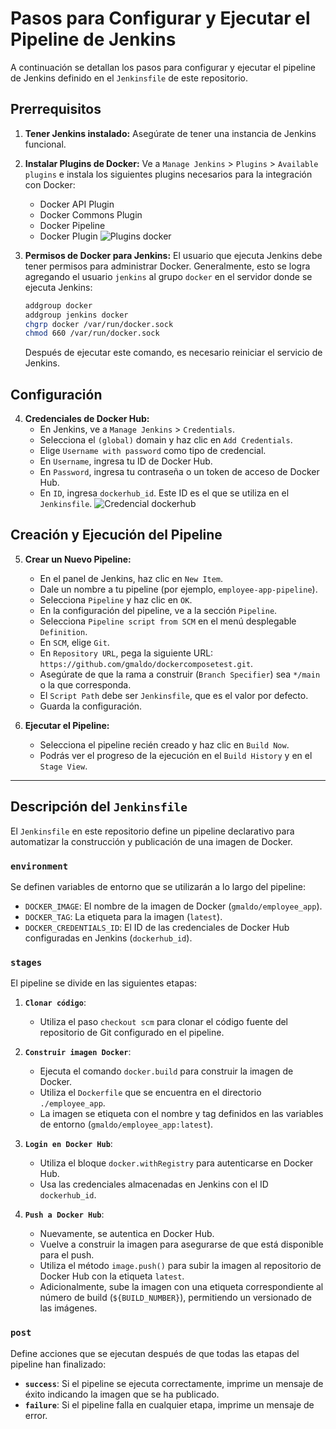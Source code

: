 # Pasos para Configurar y Ejecutar el Pipeline de Jenkins

A continuación se detallan los pasos para configurar y ejecutar el pipeline de Jenkins definido en el `Jenkinsfile` de este repositorio.

## Prerrequisitos

1.  **Tener Jenkins instalado:** Asegúrate de tener una instancia de Jenkins funcional.

2.  **Instalar Plugins de Docker:** Ve a `Manage Jenkins` > `Plugins` > `Available plugins` e instala los siguientes plugins necesarios para la integración con Docker:
    *   Docker API Plugin
    *   Docker Commons Plugin
    *   Docker Pipeline
    *   Docker Plugin
![Plugins docker](https://i.ibb.co/kV14PpYV/Captura-de-pantalla-2025-07-18-a-la-s-8-27-15-p-m.png)

1.  **Permisos de Docker para Jenkins:** El usuario que ejecuta Jenkins debe tener permisos para administrar Docker. Generalmente, esto se logra agregando el usuario `jenkins` al grupo `docker` en el servidor donde se ejecuta Jenkins:
    ```bash
    addgroup docker
    addgroup jenkins docker
    chgrp docker /var/run/docker.sock
    chmod 660 /var/run/docker.sock
    ```
    Después de ejecutar este comando, es necesario reiniciar el servicio de Jenkins.

## Configuración

4.  **Credenciales de Docker Hub:**
    *   En Jenkins, ve a `Manage Jenkins` > `Credentials`.
    *   Selecciona el `(global)` domain y haz clic en `Add Credentials`.
    *   Elige `Username with password` como tipo de credencial.
    *   En `Username`, ingresa tu ID de Docker Hub.
    *   En `Password`, ingresa tu contraseña o un token de acceso de Docker Hub.
    *   En `ID`, ingresa `dockerhub_id`. Este ID es el que se utiliza en el `Jenkinsfile`.
![Credencial dockerhub](https://i.ibb.co/Vc83W6FY/Captura-de-pantalla-2025-07-18-a-la-s-8-28-00-p-m.png)

## Creación y Ejecución del Pipeline

5.  **Crear un Nuevo Pipeline:**
    *   En el panel de Jenkins, haz clic en `New Item`.
    *   Dale un nombre a tu pipeline (por ejemplo, `employee-app-pipeline`).
    *   Selecciona `Pipeline` y haz clic en `OK`.
    *   En la configuración del pipeline, ve a la sección `Pipeline`.
    *   Selecciona `Pipeline script from SCM` en el menú desplegable `Definition`.
    *   En `SCM`, elige `Git`.
    *   En `Repository URL`, pega la siguiente URL: `https://github.com/gmaldo/dockercomposetest.git`.
    *   Asegúrate de que la rama a construir (`Branch Specifier`) sea `*/main` o la que corresponda.
    *   El `Script Path` debe ser `Jenkinsfile`, que es el valor por defecto.
    *   Guarda la configuración.

6.  **Ejecutar el Pipeline:**
    *   Selecciona el pipeline recién creado y haz clic en `Build Now`.
    *   Podrás ver el progreso de la ejecución en el `Build History` y en el `Stage View`.

---

## Descripción del `Jenkinsfile`

El `Jenkinsfile` en este repositorio define un pipeline declarativo para automatizar la construcción y publicación de una imagen de Docker.

### `environment`
Se definen variables de entorno que se utilizarán a lo largo del pipeline:
-   `DOCKER_IMAGE`: El nombre de la imagen de Docker (`gmaldo/employee_app`).
-   `DOCKER_TAG`: La etiqueta para la imagen (`latest`).
-   `DOCKER_CREDENTIALS_ID`: El ID de las credenciales de Docker Hub configuradas en Jenkins (`dockerhub_id`).

### `stages`
El pipeline se divide en las siguientes etapas:

1.  **`Clonar código`**:
    *   Utiliza el paso `checkout scm` para clonar el código fuente del repositorio de Git configurado en el pipeline.

2.  **`Construir imagen Docker`**:
    *   Ejecuta el comando `docker.build` para construir la imagen de Docker.
    *   Utiliza el `Dockerfile` que se encuentra en el directorio `./employee_app`.
    *   La imagen se etiqueta con el nombre y tag definidos en las variables de entorno (`gmaldo/employee_app:latest`).

3.  **`Login en Docker Hub`**:
    *   Utiliza el bloque `docker.withRegistry` para autenticarse en Docker Hub.
    *   Usa las credenciales almacenadas en Jenkins con el ID `dockerhub_id`.

4.  **`Push a Docker Hub`**:
    *   Nuevamente, se autentica en Docker Hub.
    *   Vuelve a construir la imagen para asegurarse de que está disponible para el push.
    *   Utiliza el método `image.push()` para subir la imagen al repositorio de Docker Hub con la etiqueta `latest`.
    *   Adicionalmente, sube la imagen con una etiqueta correspondiente al número de build (`${BUILD_NUMBER}`), permitiendo un versionado de las imágenes.

### `post`
Define acciones que se ejecutan después de que todas las etapas del pipeline han finalizado:
-   **`success`**: Si el pipeline se ejecuta correctamente, imprime un mensaje de éxito indicando la imagen que se ha publicado.
-   **`failure`**: Si el pipeline falla en cualquier etapa, imprime un mensaje de error.
